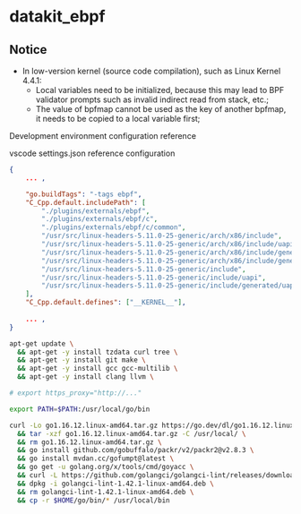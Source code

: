 # datakit_ebpf

## Notice

* In low-version kernel (source code compilation), such as Linux Kernel 4.4.1:
   * Local variables need to be initialized, because this may lead to BPF validator prompts such as invalid indirect read from stack, etc.;
   * The value of bpfmap cannot be used as the key of another bpfmap, it needs to be copied to a local variable first;

Development environment configuration reference

vscode settings.json reference configuration

```json
{
    ... ,

    "go.buildTags": "-tags ebpf",
    "C_Cpp.default.includePath": [
        "./plugins/externals/ebpf",
        "./plugins/externals/ebpf/c",
        "./plugins/externals/ebpf/c/common",
        "/usr/src/linux-headers-5.11.0-25-generic/arch/x86/include",
        "/usr/src/linux-headers-5.11.0-25-generic/arch/x86/include/uapi",
        "/usr/src/linux-headers-5.11.0-25-generic/arch/x86/include/generated",
        "/usr/src/linux-headers-5.11.0-25-generic/arch/x86/include/generated/uapi",
        "/usr/src/linux-headers-5.11.0-25-generic/include",
        "/usr/src/linux-headers-5.11.0-25-generic/include/uapi",
        "/usr/src/linux-headers-5.11.0-25-generic/include/generated/uapi"
    ],
    "C_Cpp.default.defines": ["__KERNEL__"],
    
    ... ,
}
```

```sh
apt-get update \
  && apt-get -y install tzdata curl tree \
  && apt-get -y install git make \
  && apt-get -y install gcc gcc-multilib \
  && apt-get -y install clang llvm \

# export https_proxy="http://..."

export PATH=$PATH:/usr/local/go/bin

curl -Lo go1.16.12.linux-amd64.tar.gz https://go.dev/dl/go1.16.12.linux-amd64.tar.gz \
  && tar -xzf go1.16.12.linux-amd64.tar.gz -C /usr/local/ \
  && rm go1.16.12.linux-amd64.tar.gz \
  && go install github.com/gobuffalo/packr/v2/packr2@v2.8.3 \
  && go install mvdan.cc/gofumpt@latest \
  && go get -u golang.org/x/tools/cmd/goyacc \
  && curl -L https://github.com/golangci/golangci-lint/releases/download/v1.42.1/golangci-lint-1.42.1-linux-amd64.deb -o golangci-lint-1.42.1-linux-amd64.deb \
  && dpkg -i golangci-lint-1.42.1-linux-amd64.deb \
  && rm golangci-lint-1.42.1-linux-amd64.deb \
  && cp -r $HOME/go/bin/* /usr/local/bin
```
